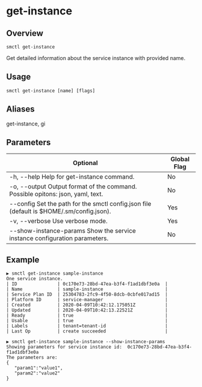 # get-instance

## Overview

`smctl get-instance`

Get detailed information about the service instance with provided name.

## Usage

`smctl get-instance [name] [flags]`

## Aliases

get-instance, gi

## Parameters

|Optional|Global Flag|
|--------|-----------|
| -h, --help  Help for get-instance command.| No |
| -o, --output Output format of the command. Possible opitons: json, yaml, text.| No|
| --config Set the path for the smctl config.json file (default is $HOME/.sm/config.json).|Yes|
| -v, --verbose Use verbose mode.|Yes|
| --show-instance-params  Show the service instance configuration parameters.| No |

## Example

```
▶ smctl get-instance sample-instance
One service instance.
| ID               | 0c170e73-28bd-47ea-b3f4-f1ad1dbf3e0a  |
| Name             | sample-instance                       |
| Service Plan ID  | 25304783-2fc9-4f50-8dcb-0cbfe017ad15  |
| Platform ID      | service-manager                       |
| Created          | 2020-04-09T10:42:12.175051Z           |
| Updated          | 2020-04-09T10:42:13.22521Z            |
| Ready            | true                                  |
| Usable           | true                                  |
| Labels           | tenant=tenant-id                      |
| Last Op          | create succeeded                      |
```

```
▶ smctl get-instance sample-instance --show-instance-params
Showing parameters for service instance id:  0c170e73-28bd-47ea-b3f4-f1ad1dbf3e0a
The parameters are:
{
   "param1":"value1",
   "param2":"value2"
}
```